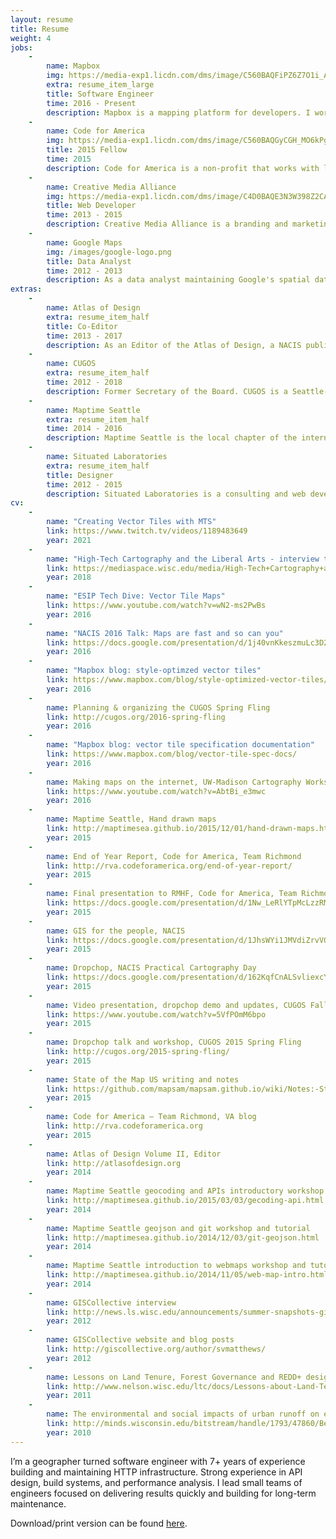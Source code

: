 ```yaml
---
layout: resume
title: Resume
weight: 4
jobs:
    -
        name: Mapbox
        img: https://media-exp1.licdn.com/dms/image/C560BAQFiPZ6Z7O1i_A/company-logo_200_200/0/1623793154224?e=2159024400&v=beta&t=0CgOlFNGHT3m-G6PBOucHDffHfRMpb3Jf0EZ3v8hiHg
        extra: resume_item_large
        title: Software Engineer
        time: 2016 - Present
        description: Mapbox is a mapping platform for developers. I work on transforming geographic information into maps on the internet with Javascript and C++, develop the pipeline behind Mapbox Studio for users to upload their own data, and write internal and external documentation to make our tools easier to use.
    -
        name: Code for America
        img: https://media-exp1.licdn.com/dms/image/C560BAQGyCGH_MO6kPg/company-logo_200_200/0/1620829558778?e=2159024400&v=beta&t=2DM5WIg404Djg6ar-qMEbmd94UEsT0SN8eDzZfeXVtY
        title: 2015 Fellow
        time: 2015
        description: Code for America is a non-profit that works with local government to create user-centered services with modern technologies. I am working in the city of Richmond, VA to help improve health service delivery by connecting those without access to health insurance with the safety-net system in the area.
    -
        name: Creative Media Alliance
        img: https://media-exp1.licdn.com/dms/image/C4D0BAQE3N3W398Z2CA/company-logo_200_200/0/1591116936636?e=2159024400&v=beta&t=MLOsL7jvNiQRYNArZu1GDN4BML5BKM1C-NjFjF_phYk
        title: Web Developer
        time: 2013 - 2015
        description: Creative Media Alliance is a branding and marketing agency in Seattle, WA. My work included web development and social media API integration for clients ranging from local television shows to health clinics and architecture firms.
    -
        name: Google Maps
        img: /images/google-logo.png
        title: Data Analyst
        time: 2012 - 2013
        description: As a data analyst maintaining Google's spatial database  my role included user support, data edits, and quality control.
extras:
    -
        name: Atlas of Design
        extra: resume_item_half
        title: Co-Editor
        time: 2013 - 2017
        description: As an Editor of the Atlas of Design, a NACIS publication, I help coordinate everything from call for participations, website development, social media outreach, publishing, and fulfillment.
    -
        name: CUGOS
        extra: resume_item_half
        time: 2012 - 2018
        description: Former Secretary of the Board. CUGOS is a Seattle-based meetup group that loves open source spatial tools. We host a variety of monthly meetings and hack nights, as well as annual mini-conferences.
    -
        name: Maptime Seattle
        extra: resume_item_half
        time: 2014 - 2016
        description: Maptime Seattle is the local chapter of the international Maptime community. We teach anything related to maps and spatial data, all for beginners and those exited to learn something new.
    -
        name: Situated Laboratories
        extra: resume_item_half
        title: Designer
        time: 2012 - 2015
        description: Situated Laboratories is a consulting and web development agency started by myself and Richard Donohue. For three years we worked with small and large clients on their brand and online presence.
cv:
    -
        name: "Creating Vector Tiles with MTS"
        link: https://www.twitch.tv/videos/1189483649
        year: 2021
    -
        name: "High-Tech Cartography and the Liberal Arts - interview through the UW–Madison alumni association"
        link: https://mediaspace.wisc.edu/media/High-Tech+Cartography+and+the+Liberal+Arts/1_l4gwsu7i
        year: 2018
    -
        name: "ESIP Tech Dive: Vector Tile Maps"
        link: https://www.youtube.com/watch?v=wN2-ms2PwBs
        year: 2016
    -
        name: "NACIS 2016 Talk: Maps are fast and so can you"
        link: https://docs.google.com/presentation/d/1j40vnKkeszmuLc3D2dsPsBGoBMI6htQSFY-eFwJyeps/pub
        year: 2016
    -
        name: "Mapbox blog: style-optimzed vector tiles"
        link: https://www.mapbox.com/blog/style-optimized-vector-tiles/
        year: 2016
    -
        name: Planning & organizing the CUGOS Spring Fling
        link: http://cugos.org/2016-spring-fling
        year: 2016
    -
        name: "Mapbox blog: vector tile specification documentation"
        link: https://www.mapbox.com/blog/vector-tile-spec-docs/
        year: 2016
    -
        name: Making maps on the internet, UW-Madison Cartography Workshop
        link: https://www.youtube.com/watch?v=AbtBi_e3mwc
        year: 2016
    -
        name: Maptime Seattle, Hand drawn maps
        link: http://maptimesea.github.io/2015/12/01/hand-drawn-maps.html
        year: 2015
    -
        name: End of Year Report, Code for America, Team Richmond
        link: http://rva.codeforamerica.org/end-of-year-report/
        year: 2015
    -
        name: Final presentation to RMHF, Code for America, Team Richmond
        link: https://docs.google.com/presentation/d/1Nw_LeRlYTpMcLzzRMycdPzhEducIcoDGYYHAAV1J8Mo/pub
        year: 2015
    -
        name: GIS for the people, NACIS
        link: https://docs.google.com/presentation/d/1JhsWYi1JMVdiZrvVOWiAWUEFtnT0vkcJQpsvDyM-IYM/pub
        year: 2015
    -
        name: Dropchop, NACIS Practical Cartography Day
        link: https://docs.google.com/presentation/d/162KqfCnALSvliexcY8-ctW1mX9hhXWgxV69OWgmf8ok/pub
        year: 2015
    -
        name: Video presentation, dropchop demo and updates, CUGOS Fall 2015
        link: https://www.youtube.com/watch?v=5VfPOmM6bpo
        year: 2015
    -
        name: Dropchop talk and workshop, CUGOS 2015 Spring Fling
        link: http://cugos.org/2015-spring-fling/
        year: 2015
    -
        name: State of the Map US writing and notes
        link: https://github.com/mapsam/mapsam.github.io/wiki/Notes:-State-of-the-Map-2015,-NYC-(Day-1)
        year: 2015
    -
        name: Code for America – Team Richmond, VA blog
        link: http://rva.codeforamerica.org
        year: 2015
    -
        name: Atlas of Design Volume II, Editor
        link: http://atlasofdesign.org
        year: 2014
    -
        name: Maptime Seattle geocoding and APIs introductory workshop
        link: http://maptimesea.github.io/2015/03/03/gecoding-api.html
        year: 2014
    -
        name: Maptime Seattle geojson and git workshop and tutorial
        link: http://maptimesea.github.io/2014/12/03/git-geojson.html
        year: 2014
    -
        name: Maptime Seattle introduction to webmaps workshop and tutorial
        link: http://maptimesea.github.io/2014/11/05/web-map-intro.html
        year: 2014
    -
        name: GISCollective interview
        link: http://news.ls.wisc.edu/announcements/summer-snapshots-gis-students-team-up-to-form-class/
        year: 2012
    -
        name: GISCollective website and blog posts
        link: http://giscollective.org/author/svmatthews/
        year: 2012
    -
        name: Lessons on Land Tenure, Forest Governance and REDD+ design & publishing
        link: http://www.nelson.wisc.edu/ltc/docs/Lessons-about-Land-Tenure-Forest-Governance-and-REDD.pdf
        year: 2011
    -
        name: The environmental and social impacts of urban runoff on eutrophic lake ecosystems
        link: http://minds.wisconsin.edu/bitstream/handle/1793/47860/Becker%20Daniels%20Matthews%20Roanhaus.pdf.txt;jsessionid=dmfvwv611nnx?sequence=6
        year: 2010
---
```


I’m a geographer turned software engineer with 7+ years of experience building and maintaining HTTP infrastructure. Strong experience in API design, build systems, and performance analysis. I lead small teams of engineers focused on delivering results quickly and building for long-term maintenance.

Download/print version can be found [here](./matthews-resume-2021.pdf).
